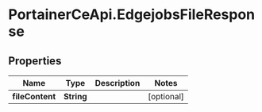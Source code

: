 # PortainerCeApi.EdgejobsFileResponse

## Properties
Name | Type | Description | Notes
------------ | ------------- | ------------- | -------------
**fileContent** | **String** |  | [optional] 



